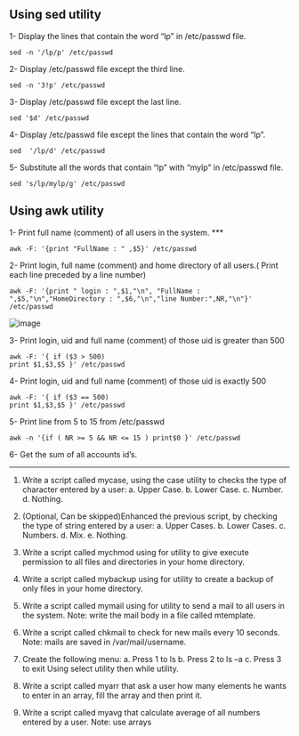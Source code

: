 ## Using sed utility
1- Display the lines that contain the word “lp” in /etc/passwd file.

```
sed -n '/lp/p' /etc/passwd
```

2- Display /etc/passwd file except the third line.

```
sed -n '3!p' /etc/passwd
```

3- Display /etc/passwd file except the last line.

```
sed '$d' /etc/passwd
```

4- Display /etc/passwd file except the lines that contain the word “lp”.

```
sed  '/lp/d' /etc/passwd
```

5- Substitute all the words that contain “lp” with “mylp” in /etc/passwd file.
```
sed 's/lp/mylp/g' /etc/passwd
```


## Using awk utility
1- Print full name (comment) of all users in the system.  ***

```
awk -F: '{print "FullName : " ,$5}' /etc/passwd
```

2- Print login, full name (comment) and home directory of all users.( Print each line preceded by a line number)

```
awk -F: '{print " login : ",$1,"\n", "FullName : ",$5,"\n","HomeDirectory : ",$6,"\n","line Number:",NR,"\n"}' /etc/passwd
```
![image](https://user-images.githubusercontent.com/44178039/131699804-684ed140-27e4-4f42-b7d9-7dad2669e1fc.png)

3- Print login, uid and full name (comment) of those uid is greater than 500

```
awk -F: '{ if ($3 > 500)
print $1,$3,$5 }' /etc/passwd
```

4- Print login, uid and full name (comment) of those uid is exactly 500

```
awk -F: '{ if ($3 == 500)
print $1,$3,$5 }' /etc/passwd
```

5- Print line from 5 to 15 from /etc/passwd
```
awk -n '{if ( NR >= 5 && NR <= 15 ) print$0 }' /etc/passwd
```

6- Get the sum of all accounts id’s.

---------------------------------------

1. Write a script called mycase, using the case utility to checks the type of character entered by a user:
	a. Upper Case.
	b. Lower Case.
	c. Number.
	d. Nothing.
  
  
2. (Optional, Can be skipped)Enhanced the previous script, by checking the type of string entered by a user:
	a. Upper Cases.
	b. Lower Cases.
	c. Numbers.
	d. Mix.
	e. Nothing.
3. Write a script called mychmod using for utility to give execute permission to all files and directories in your home directory.
4. Write a script called mybackup using for utility to create a backup of only files in your home directory.
5. Write a script called mymail using for utility to send a mail to all users in the system. Note: write the mail body in a file called mtemplate.
6. Write a script called chkmail to check for new mails every 10 seconds. Note: mails are saved in /var/mail/username.
7. Create the following menu:
	a. Press 1 to ls
	b. Press 2 to ls –a
	c. Press 3 to exit
Using select utility then while utility.
8. Write a script called myarr that ask a user how many elements he wants to enter in an array, fill the array and then print it.
9. Write a script called myavg that calculate average of all numbers entered by a user. Note: use arrays
